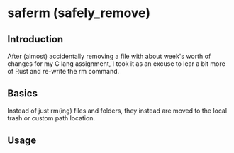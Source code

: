 # saferm (safely_remove)

## Introduction

After (almost) accidentally removing a file with about week's worth of changes for my C lang assignment, I took it as an excuse to lear a bit
more of Rust and re-write the rm command.

## Basics

Instead of just rm(ing) files and folders, they instead are moved to the local trash or custom path location.

## Usage

```
    
```